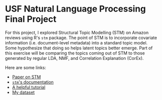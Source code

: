 # USF Natural Language Processing Final Project

For this project, I explored Structural Topic Modelling (STM) on Amazon reviews using R's `stm` package. 
The point of STM is to incorporate covariate information (i.e. document-level metadata) into a standard topic model. 
Some hypothesize that doing so helps latent topics better emerge. Part of this exercise will be comparing the topics coming out
of STM to those generated by regular LDA, NMF, and Correlation Explanation (CorEx). 

Here are some links:
* [Paper on STM](https://scholar.princeton.edu/files/bstewart/files/stmnips2013.pdf)
* [`stm`'s documentation](https://cran.r-project.org/web/packages/stm/vignettes/stmVignette.pdf)  
* [A helpful tutorial](https://github.com/dondealban/learning-stm)  
* [My dataset](http://snap.stanford.edu/data/amazon/productGraph/categoryFiles/reviews_Health_and_Personal_Care.json.gz)
